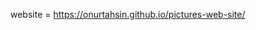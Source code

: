 website = https://onurtahsin.github.io/pictures-web-site/

<img src="./src/img/images-art-book.gif" alt="" />
